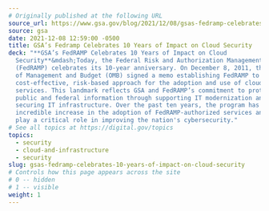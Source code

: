 ```yaml
---
# Originally published at the following URL
source_url: https://www.gsa.gov/blog/2021/12/08/gsas-fedramp-celebrates-10-years-of-impact-on-cloud-security
source: gsa
date: 2021-12-08 12:59:00 -0500
title: GSA’s Fedramp Celebrates 10 Years of Impact on Cloud Security
deck: "**GSA’s FedRAMP Celebrates 10 Years of Impact on Cloud
  Security**&mdash;Today, the Federal Risk and Authorization Management Program
  (FedRAMP) celebrates its 10-year anniversary. On December 8, 2011, the Office
  of Management and Budget (OMB) signed a memo establishing FedRAMP to provide a
  cost-effective, risk-based approach for the adoption and use of cloud
  services. This landmark reflects GSA and FedRAMP’s commitment to protecting
  public and federal information through supporting IT modernization and
  securing IT infrastructure. Over the past ten years, the program has seen an
  incredible increase in the adoption of FedRAMP-authorized services and will
  play a critical role in improving the nation's cybersecurity."
# See all topics at https://digital.gov/topics
topics:
  - security
  - cloud-and-infrastructure
  - security
slug: gsas-fedramp-celebrates-10-years-of-impact-on-cloud-security
# Controls how this page appears across the site
# 0 -- hidden
# 1 -- visible
weight: 1
---
```

